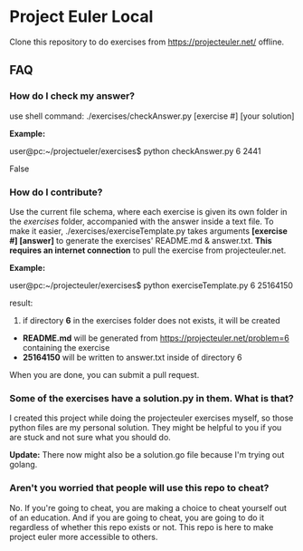 # Project Euler Local

Clone this repository to do exercises from https://projecteuler.net/ offline.

## FAQ
### How do I check my answer?

use shell command: 	./exercises/checkAnswer.py [exercise #] [your solution]

**Example:**

user@pc:~/projectueler/exercises$ python checkAnswer.py 6 2441

False

### How do I contribute?
Use the current file schema, where each exercise is given its own folder in the *exercises* folder, accompanied with the answer inside a text file. To make it easier, ./exercises/exerciseTemplate.py takes arguments **[exercise #] [answer]** to generate the exercises' README.md & answer.txt. **This requires an internet connection** to pull the exercise from projecteuler.net.

**Example:**

user@pc:~/projecteuler/exercises$ python exerciseTemplate.py 6 25164150

result:

1. if directory **6** in the exercises folder does not exists, it will be created
- **README.md** will be generated from https://projecteuler.net/problem=6 containing the exercise
- **25164150** will be written to answer.txt inside of directory 6

When you are done, you can submit a pull request.

### Some of the exercises have a solution.py in them. What is that?
I created this project while doing the projecteuler exercises myself, so those python files are my personal solution. They might be helpful to you if you are stuck and not sure what you should do.

**Update:** There now might also be a solution.go file because I'm trying out golang.

### Aren't you worried that people will use this repo to cheat?
No. If you're going to cheat, you are making a choice to cheat yourself out of an education. And if you are going to cheat, you are going to do it regardless of whether this repo exists or not. This repo is here to make project euler more accessible to others.
